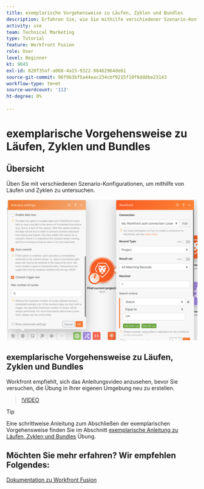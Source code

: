 ```yaml
---
title: exemplarische Vorgehensweise zu Läufen, Zyklen und Bundles
description: Erfahren Sie, wie Sie mithilfe verschiedener Szenario-Konfigurationen mithilfe von Läufen und Zyklen in [!DNL Adobe Workfront Fusion].
activity: use
team: Technical Marketing
type: Tutorial
feature: Workfront Fusion
role: User
level: Beginner
kt: 9045
exl-id: 820f35af-a068-4a15-9322-98462964de61
source-git-commit: 96f963bf5a44eac234cbf9215f19f6dddbe23143
workflow-type: tm+mt
source-wordcount: '113'
ht-degree: 0%

---
```


# exemplarische Vorgehensweise zu Läufen, Zyklen und Bundles

## Übersicht

Üben Sie mit verschiedenen Szenario-Konfigurationen, um mithilfe von Läufen und Zyklen zu untersuchen.

![Ein Bild der Läufe- und Zykluseinstellungen](assets/execution-history-and-scheduling-6.png)

## exemplarische Vorgehensweise zu Läufen, Zyklen und Bundles

Workfront empfiehlt, sich das Anleitungsvideo anzusehen, bevor Sie versuchen, die Übung in Ihrer eigenen Umgebung neu zu erstellen.

>[!VIDEO](https://video.tv.adobe.com/v/335286/?quality=12)

>[!TIP]
>
>Eine schrittweise Anleitung zum Abschließen der exemplarischen Vorgehensweise finden Sie im Abschnitt [exemplarische Anleitung zu Läufen, Zyklen und Bundles](https://experienceleague.adobe.com/docs/workfront-learn/tutorials-workfront/fusion/exercises/exploring-runs-cycles-and-bundles.html?lang=en) Übung.


## Möchten Sie mehr erfahren? Wir empfehlen Folgendes:

[Dokumentation zu Workfront Fusion](https://experienceleague.adobe.com/docs/workfront/using/adobe-workfront-fusion/workfront-fusion-2.html?lang=en)

